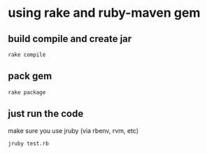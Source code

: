 # using rake and ruby-maven gem

## build compile and create jar

```
rake compile
```

## pack gem

```
rake package
```

## just run the code

make sure you use jruby (via rbenv, rvm, etc)
```
jruby test.rb
```